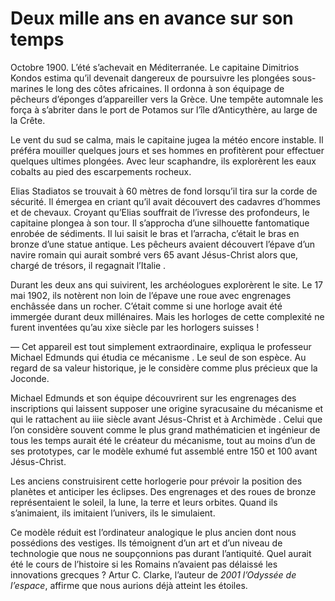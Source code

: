 # Deux mille ans en avance sur son temps

Octobre 1900. L’été s’achevait en Méditerranée. Le capitaine Dimitrios Kondos estima qu’il devenait dangereux de poursuivre les plongées sous-marines le long des côtes africaines. Il ordonna à son équipage de pêcheurs d’éponges d’appareiller vers la Grèce. Une tempête automnale les força à s’abriter dans le port de Potamos sur l’île d’Anticythère, au large de la Crête.<span id="more-12889"></span>

Le vent du sud se calma, mais le capitaine jugea la météo encore instable. Il préféra mouiller quelques jours et ses hommes en profitèrent pour effectuer quelques ultimes plongées. Avec leur scaphandre, ils explorèrent les eaux cobalts au pied des escarpements rocheux.

Elias Stadiatos se trouvait à 60 mètres de fond lorsqu’il tira sur la corde de sécurité. Il émergea en criant qu’il avait découvert des cadavres d’hommes et de chevaux. Croyant qu’Elias souffrait de l’ivresse des profondeurs, le capitaine plongea à son tour. Il s’approcha d’une silhouette fantomatique enrobée de sédiments. Il lui saisit le bras et l’arracha, c’était le bras en bronze d’une statue antique. Les pêcheurs avaient découvert l’épave d’un navire romain qui aurait sombré vers 65 avant Jésus-Christ alors que, chargé de trésors, il regagnait l’Italie .

Durant les deux ans qui suivirent, les archéologues explorèrent le site. Le 17 mai 1902, ils notèrent non loin de l’épave une roue avec engrenages enchâssée dans un rocher. C’était comme si une horloge avait été immergée durant deux millénaires. Mais les horloges de cette complexité ne furent inventées qu’au xixe siècle par les horlogers suisses !

— Cet appareil est tout simplement extraordinaire, expliqua le professeur Michael Edmunds qui étudia ce mécanisme . Le seul de son espèce. Au regard de sa valeur historique, je le considère comme plus précieux que la Joconde.

Michael Edmunds et son équipe découvrirent sur les engrenages des inscriptions qui laissent supposer une origine syracusaine du mécanisme et qui le rattachent au iiie siècle avant Jésus-Christ et à Archimède . Celui que l’on considère souvent comme le plus grand mathématicien et ingénieur de tous les temps aurait été le créateur du mécanisme, tout au moins d’un de ses prototypes, car le modèle exhumé fut assemblé entre 150 et 100 avant Jésus-Christ.

Les anciens construisirent cette horlogerie pour prévoir la position des planètes et anticiper les éclipses. Des engrenages et des roues de bronze représentaient le soleil, la lune, la terre et leurs orbites. Quand ils s’animaient, ils imitaient l’univers, ils le simulaient.

Ce modèle réduit est l’ordinateur analogique le plus ancien dont nous possédions des vestiges. Ils témoignent d’un art et d’un niveau de technologie que nous ne soupçonnions pas durant l’antiquité. Quel aurait été le cours de l’histoire si les Romains n’avaient pas délaissé les innovations grecques ? Artur C. Clarke, l’auteur de *2001 l’Odyssée de l’espace*, affirme que nous aurions déjà atteint les étoiles.